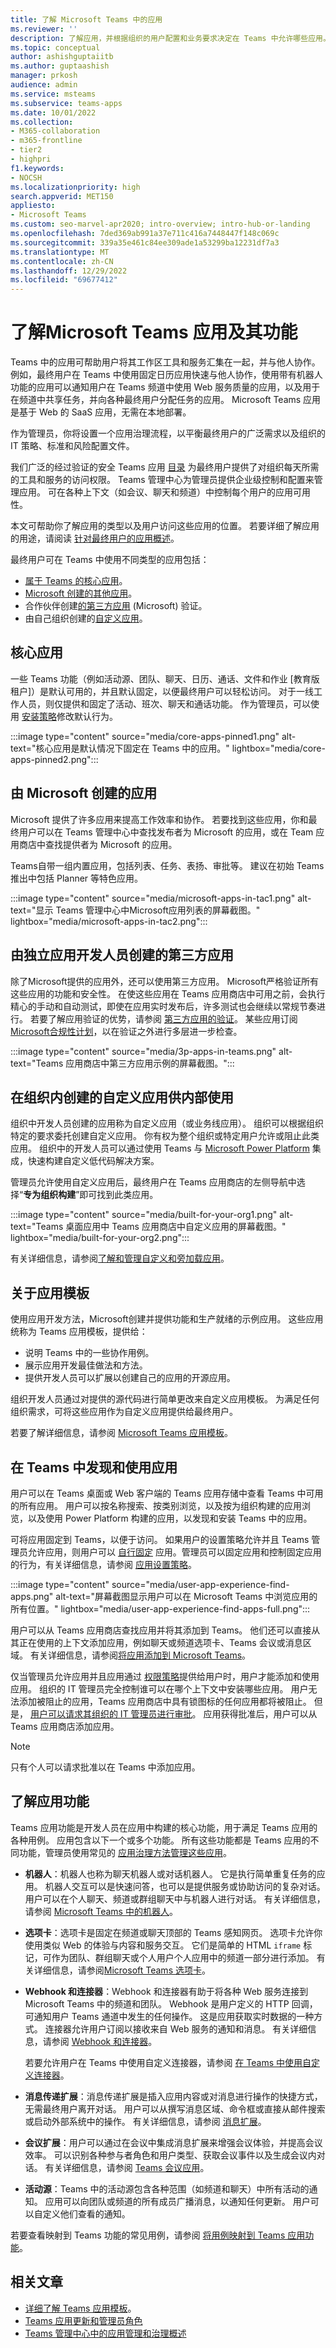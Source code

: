 ```yaml
---
title: 了解 Microsoft Teams 中的应用
ms.reviewer: ''
description: 了解应用，并根据组织的用户配置和业务要求决定在 Teams 中允许哪些应用。
ms.topic: conceptual
author: ashishguptaiitb
ms.author: guptaashish
manager: prkosh
audience: admin
ms.service: msteams
ms.subservice: teams-apps
ms.date: 10/01/2022
ms.collection:
- M365-collaboration
- m365-frontline
- tier2
- highpri
f1.keywords:
- NOCSH
ms.localizationpriority: high
search.appverid: MET150
appliesto:
- Microsoft Teams
ms.custom: seo-marvel-apr2020; intro-overview; intro-hub-or-landing
ms.openlocfilehash: 7ded369ab991a37e711c416a7448447f148c069c
ms.sourcegitcommit: 339a35e461c84ee309ade1a53299ba12231df7a3
ms.translationtype: MT
ms.contentlocale: zh-CN
ms.lasthandoff: 12/29/2022
ms.locfileid: "69677412"
---
```

# <a name="understand-microsoft-teams-apps-and-their-capabilities"></a>了解Microsoft Teams 应用及其功能

Teams 中的应用可帮助用户将其工作区工具和服务汇集在一起，并与他人协作。 例如，最终用户在 Teams 中使用固定日历应用快速与他人协作，使用带有机器人功能的应用可以通知用户在 Teams 频道中使用 Web 服务质量的应用，以及用于在频道中共享任务，并向各种最终用户分配任务的应用。 Microsoft Teams 应用是基于 Web 的 SaaS 应用，无需在本地部署。

作为管理员，你将设置一个应用治理流程，以平衡最终用户的广泛需求以及组织的 IT 策略、标准和风险配置文件。

我们广泛的经过验证的安全 Teams 应用 [目录](https://appsource.microsoft.com/marketplace/apps?product=office%3Bteams&page=1) 为最终用户提供了对组织每天所需的工具和服务的访问权限。 Teams 管理中心为管理员提供企业级控制和配置来管理应用。 可在各种上下文（如会议、聊天和频道）中控制每个用户的应用可用性。

本文可帮助你了解应用的类型以及用户访问这些应用的位置。 若要详细了解应用的用途，请阅读 [针对最终用户的应用概述](https://support.office.com/article/overview-of-apps-in-teams-747492ee-7cdd-4115-a993-8c7e7f98a3d0)。

最终用户可在 Teams 中使用不同类型的应用包括：

* [属于 Teams 的核心应用](#core-apps)。
* [Microsoft 创建的其他应用](#apps-created-by-microsoft)。
* 合作伙伴创建[的第三方应用](#third-party-apps-created-by-independent-app-developers) (Microsoft) 验证。
* 由自己组织创建的[自定义应用](#custom-apps-created-within-an-organization-for-internal-use)。

## <a name="core-apps"></a>核心应用

一些 Teams 功能（例如活动源、团队、聊天、日历、通话、文件和作业 [教育版租户]）是默认可用的，并且默认固定，以便最终用户可以轻松访问。 对于一线工作人员，则仅提供和固定了活动、班次、聊天和通话功能。 作为管理员，可以使用 [安装策略](/microsoftteams/teams-app-setup-policies)修改默认行为。

:::image type="content" source="media/core-apps-pinned1.png" alt-text="核心应用是默认情况下固定在 Teams 中的应用。" lightbox="media/core-apps-pinned2.png":::

## <a name="apps-created-by-microsoft"></a>由 Microsoft 创建的应用

Microsoft 提供了许多应用来提高工作效率和协作。 若要找到这些应用，你和最终用户可以在 Teams 管理中心中查找发布者为 Microsoft 的应用，或在 Team 应用商店中查找提供者为 Microsoft 的应用。

Teams自带一组内置应用，包括列表、任务、表扬、审批等。 建议在初始 Teams 推出中包括 Planner 等特色应用。

:::image type="content" source="media/microsoft-apps-in-tac1.png" alt-text="显示 Teams 管理中心中Microsoft应用列表的屏幕截图。" lightbox="media/microsoft-apps-in-tac2.png":::

## <a name="third-party-apps-created-by-independent-app-developers"></a>由独立应用开发人员创建的第三方应用

除了Microsoft提供的应用外，还可以使用第三方应用。 Microsoft严格验证所有这些应用的功能和安全性。 在使这些应用在 Teams 应用商店中可用之前，会执行精心的手动和自动测试，即使在应用实时发布后，许多测试也会继续以常规节奏进行。 若要了解应用验证的优势，请参阅 [第三方应用的验证](overview-of-app-validation.md)。 某些应用订阅[Microsoft合规性计划](overview-of-app-certification.md)，以在验证之外进行多层进一步检查。

:::image type="content" source="media/3p-apps-in-teams.png" alt-text="Teams 应用商店中第三方应用示例的屏幕截图。":::

## <a name="custom-apps-created-within-an-organization-for-internal-use"></a>在组织内创建的自定义应用供内部使用

组织中开发人员创建的应用称为自定义应用（或业务线应用）。 组织可以根据组织特定的要求委托创建自定义应用。 你有权为整个组织或特定用户允许或阻止此类应用。 组织中的开发人员可以通过使用 Teams 与 [Microsoft Power Platform](/microsoftteams/platform/samples/teams-low-code-solutions) 集成，快速构建自定义低代码解决方案。

管理员允许使用自定义应用后，最终用户在 Teams 应用商店的左侧导航中选择“**专为组织构建**”即可找到此类应用。

:::image type="content" source="media/built-for-your-org1.png" alt-text="Teams 桌面应用中 Teams 应用商店中自定义应用的屏幕截图。" lightbox="media/built-for-your-org2.png":::

有关详细信息，请参阅[了解和管理自定义和旁加载应用](custom-app-overview.md)。

## <a name="about-app-templates"></a>关于应用模板

使用应用开发方法，Microsoft创建并提供功能和生产就绪的示例应用。 这些应用统称为 Teams 应用模板，提供给：

* 说明 Teams 中的一些协作用例。
* 展示应用开发最佳做法和方法。
* 提供开发人员可以扩展以创建自己的应用的开源应用。

组织开发人员通过对提供的源代码进行简单更改来自定义应用模板。 为满足任何组织需求，可将这些应用作为自定义应用提供给最终用户。

若要了解详细信息，请参阅 [Microsoft Teams 应用模板](https://adoption.microsoft.com/microsoft-teams/app-templates/)。

## <a name="discover-and-use-apps-in-teams"></a>在 Teams 中发现和使用应用

用户可以在 Teams 桌面或 Web 客户端的 Teams 应用存储中查看 Teams 中可用的所有应用。 用户可以按名称搜索、按类别浏览，以及按为组织构建的应用浏览，以及使用 Power Platform 构建的应用，以发现和安装 Teams 中的应用。

可将应用固定到 Teams，以便于访问。 如果用户的设置策略允许并且 Teams 管理员允许应用，则用户可以 [自行固定](https://support.microsoft.com/office/pin-an-app-for-easy-access-3045fd44-6604-4ba7-8ecc-1c0d525e89ec) 应用。管理员可以固定应用和控制固定应用的行为，有关详细信息，请参阅 [应用设置策略](/microsoftteams/teams-app-setup-policies)。

:::image type="content" source="media/user-app-experience-find-apps.png" alt-text="屏幕截图显示用户可以在 Microsoft Teams 中浏览应用的所有位置。" lightbox="media/user-app-experience-find-apps-full.png":::

用户可以从 Teams 应用商店查找应用并将其添加到 Teams。 他们还可以直接从其正在使用的上下文添加应用，例如聊天或频道选项卡、Teams 会议或消息区域。 有关详细信息，请参阅[将应用添加到 Microsoft Teams](https://support.microsoft.com/office/add-an-app-to-microsoft-teams-b2217706-f7ed-4e64-8e96-c413afd02f77)。

仅当管理员允许应用并且应用通过 [权限策略](teams-app-permission-policies.md)提供给用户时，用户才能添加和使用应用。 组织的 IT 管理员完全控制谁可以在哪个上下文中安装哪些应用。 用户无法添加被阻止的应用，Teams 应用商店中具有锁图标的任何应用都将被阻止。 但是， [用户可以请求其组织的 IT 管理员进行审批](https://support.microsoft.com/office/request-apps-that-require-approval-by-your-org-924e3a9e-33f0-44c2-9e81-e875214c05ae)。 应用获得批准后，用户可以从 Teams 应用商店添加应用。

> [!NOTE]
> 只有个人可以请求批准以在 Teams 中添加应用。

## <a name="understand-app-capabilities"></a>了解应用功能

Teams 应用功能是开发人员在应用中构建的核心功能，用于满足 Teams 应用的各种用例。 应用包含以下一个或多个功能。 所有这些功能都是 Teams 应用的不同功能，管理员使用常见的 [应用治理方法管理这些应用](manage-apps.md)。

<!---
        :::image type="content" source="media/teams-app-capabilities-group.png" alt-text="Graphic that shows the app capabilities of a Microsoft Teams app." border="false":::
--->

* **机器人**：机器人也称为聊天机器人或对话机器人。 它是执行简单重复任务的应用。 机器人交互可以是快速问答，也可以是提供服务或协助访问的复杂对话。 用户可以在个人聊天、频道或群组聊天中与机器人进行对话。 有关详细信息，请参阅 [Microsoft Teams 中的机器人](/microsoftteams/platform/bots/what-are-bots)。

* **选项卡**：选项卡是固定在频道或聊天顶部的 Teams 感知网页。 选项卡允许你使用类似 Web 的体验与内容和服务交互。 它们是简单的 HTML `iframe` 标记，可作为团队、群组聊天或个人用户个人应用中的频道一部分进行添加。 有关详细信息，请参阅[Microsoft Teams 选项卡](/microsoftteams/platform/tabs/what-are-tabs)。

* **Webhook 和连接器**：Webhook 和连接器有助于将各种 Web 服务连接到 Microsoft Teams 中的频道和团队。 Webhook 是用户定义的 HTTP 回调，可通知用户 Teams 通道中发生的任何操作。 这是应用获取实时数据的一种方式。 连接器允许用户订阅以接收来自 Web 服务的通知和消息。 有关详细信息，请参阅 [Webhook 和连接器](/microsoftteams/platform/webhooks-and-connectors/what-are-webhooks-and-connectors)。

  若要允许用户在 Teams 中使用自定义连接器，请参阅 [在 Teams 中使用自定义连接器](office-365-custom-connectors.md)。

* **消息传递扩展**：消息传递扩展是插入应用内容或对消息进行操作的快捷方式，无需最终用户离开对话。 用户可以从撰写消息区域、命令框或直接从邮件搜索或启动外部系统中的操作。 有关详细信息，请参阅 [消息扩展](/microsoftteams/platform/messaging-extensions/what-are-messaging-extensions?tabs=dotnet)。

* **会议扩展**：用户可以通过在会议中集成消息扩展来增强会议体验，并提高会议效率。 可以识别各种参与者角色和用户类型、获取会议事件以及生成会议内对话。 有关详细信息，请参阅 [Teams 会议应用](/microsoftteams/platform/apps-in-teams-meetings/teams-apps-in-meetings)。

<!---
* **Cards and task modules**: Cards provide users with various visual, audio, and selectable messages and help in conversation flow. Task modules help you create modal pop-up experiences in Microsoft Teams. They're useful for starting and completing the tasks, or displaying rich information like videos or Power business intelligence (BI) dashboards. For more information, see [Cards and task modules](/microsoftteams/platform/task-modules-and-cards/cards-and-task-modules).
--->

* **活动源**：Teams 中的活动源包含各种范围（如频道和聊天）中所有活动的通知。 应用可以向团队或频道的所有成员广播消息，以通知任何更新。 用户可以自定义他们查看的通知。

若要查看映射到 Teams 功能的常见用例，请参阅 [将用例映射到 Teams 应用功能](/microsoftteams/platform/concepts/design/map-use-cases)。

## <a name="related-articles"></a>相关文章

* [详细了解 Teams 应用模板](/microsoftteams/platform/samples/app-templates)。
* [Teams 应用更新和管理员角色](apps-update-experience.md)
* [Teams 管理中心中的应用管理和治理概述](manage-apps.md)
